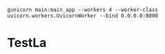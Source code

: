 

```shell
gunicorn main:main_app --workers 4 --worker-class uvicorn.workers.UvicornWorker --bind 0.0.0.0:8000
```

# TestLa
